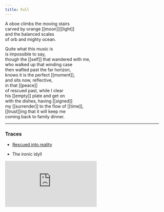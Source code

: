 ```yaml
---
title: Full
---
```


A oboe climbs the moving stairs  
carved by orange [[moon]][[light]]  
and the balanced scales   
of orb and mighty ocean.   
  
Quite what this music is  
is impossible to say,   
though the [[self]] that wandered with me,   
who walked up that winding case  
then wafted past the far horizon,  
knows it is the perfect [[moment]],   
and sits now, reflective,   
in that [[peace]]   
of rescued past, while I clear  
his [[empty]] plate and get on  
with the dishes, having [[signed]]  
my [[surrender]] to the flow of [[time]],   
[[trust]]ing that it will keep me  
coming back to family dinner.     

---

### Traces

* [Rescued into reality](https://www.brainpickings.org/2020/05/17/yes-to-life-in-spite-of-everything-viktor-frankl/)

* The ironic idyll

<iframe class="video" src="https://www.youtube-nocookie.com/embed/ds7sikMNoCk" frameborder="0" allow="accelerometer; autoplay; encrypted-media; gyroscope; picture-in-picture" allowfullscreen></iframe>


